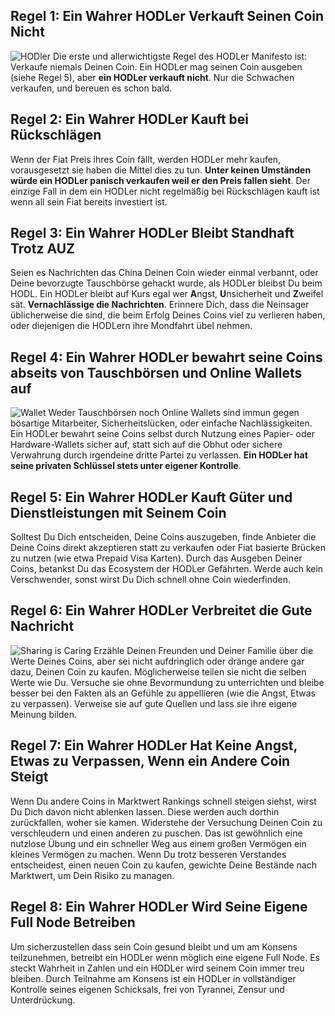 ## Regel 1: Ein Wahrer HODLer Verkauft Seinen Coin Nicht

![HODler](/assets/img/hodler.png "HODLer")
Die erste und allerwichtigste Regel des HODLer Manifesto ist: Verkaufe niemals Deinen Coin. Ein HODLer mag seinen Coin ausgeben (siehe Regel 5), aber **ein HODLer verkauft nicht**. Nur die Schwachen verkaufen, und bereuen es schon bald.

## Regel 2: Ein Wahrer HODLer Kauft bei Rückschlägen

Wenn der Fiat Preis ihres Coin fällt, werden HODLer mehr kaufen, vorausgesetzt sie haben die Mittel dies zu tun. **Unter keinen Umständen würde ein HODLer panisch verkaufen weil er den Preis fallen sieht**. Der einzige Fall in dem ein HODLer nicht regelmäßig bei Rückschlägen kauft ist wenn all sein Fiat bereits investiert ist.

## Regel 3: Ein Wahrer HODLer Bleibt Standhaft Trotz AUZ

Seien es Nachrichten das China Deinen Coin wieder einmal verbannt, oder Deine bevorzugte Tauschbörse gehackt wurde, als  HODLer bleibst Du beim HODL. Ein HODLer bleibt auf Kurs egal wer **A**ngst, **U**nsicherheit und **Z**weifel sät.
**Vernachlässige die Nachrichten**. Erinnere Dich, dass die Neinsager üblicherweise die sind, die beim Erfolg Deines Coins viel zu verlieren haben, oder diejenigen die HODLern ihre Mondfahrt übel nehmen.

## Regel 4: Ein Wahrer HODLer bewahrt seine Coins abseits von Tauschbörsen und Online Wallets auf

![Wallet](/assets/img/wallet.png "Wallet")
Weder Tauschbörsen noch Online Wallets sind immun gegen bösartige Mitarbeiter,  Sicherheitslücken, oder einfache Nachlässigkeiten. Ein HODLer bewahrt seine Coins selbst durch Nutzung eines Papier- oder  Hardware-Wallets sicher auf, statt sich auf die Obhut oder sichere Verwahrung durch irgendeine dritte Partei zu verlassen. **Ein HODLer hat seine privaten Schlüssel stets unter eigener Kontrolle**.

## Regel 5: Ein Wahrer HODLer Kauft Güter und Dienstleistungen mit Seinem Coin

Solltest Du Dich entscheiden, Deine Coins auszugeben, finde Anbieter die Deine Coins direkt akzeptieren statt zu verkaufen oder Fiat basierte Brücken zu nutzen (wie etwa Prepaid Visa Karten). Durch das Ausgeben Deiner Coins, betankst Du das Ecosystem der  HODLer Gefährten. Werde auch kein Verschwender, sonst wirst Du Dich schnell ohne Coin wiederfinden.

## Regel 6: Ein Wahrer HODLer Verbreitet die Gute Nachricht

![Sharing is Caring](/assets/img/sharing-is-caring.png "Sharing is Caring")
Erzähle Deinen Freunden und Deiner Familie über die Werte Deines Coins, aber sei nicht aufdringlich oder dränge andere gar dazu, Deinen Coin zu kaufen. Möglicherweise teilen sie nicht die selben Werte wie Du. Versuche sie ohne Bevormundung zu unterrichten und bleibe besser bei den Fakten als an Gefühle zu appellieren (wie die Angst, Etwas zu verpassen). Verweise sie auf gute Quellen und lass sie ihre eigene Meinung bilden.

## Regel 7: Ein Wahrer HODLer Hat Keine Angst, Etwas zu Verpassen, Wenn ein Andere Coin Steigt

Wenn Du andere Coins in Marktwert Rankings schnell steigen siehst, wirst Du Dich davon nicht ablenken lassen. Diese werden auch dorthin zurückfallen, woher sie kamen. Widerstehe der Versuchung Deinen Coin zu verschleudern und einen anderen zu puschen. Das ist gewöhnlich eine nutzlose Übung und ein schneller Weg aus einem großen Vermögen ein kleines Vermögen zu machen. Wenn Du trotz besseren Verstandes entscheidest, einen neuen Coin zu kaufen, gewichte Deine Bestände nach Marktwert, um Dein Risiko zu managen.

## Regel 8: Ein Wahrer HODLer Wird Seine Eigene Full Node Betreiben

Um sicherzustellen dass sein Coin gesund bleibt und um am Konsens teilzunehmen, betreibt ein HODLer wenn möglich eine eigene Full Node. Es steckt Wahrheit in Zahlen und ein HODLer wird seinem Coin immer treu bleiben. Durch Teilnahme am Konsens ist ein HODLer in vollständiger Kontrolle seines eigenen Schicksals, frei von Tyrannei, Zensur und Unterdrückung.
